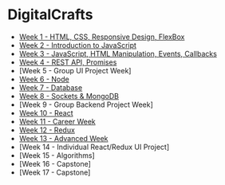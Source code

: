 # DigitalCrafts 

- [Week 1 - HTML, CSS, Responsive Design, FlexBox](/week3/index.md) 
- [Week 2 - Introduction to JavaScript](week1/index.md)
- [Week 3 - JavaScript, HTML Manipulation, Events, Callbacks](week4/index.md)
- [Week 4 - REST API, Promises](week5/index.md) 
- [Week 5 - Group UI Project Week]
- [Week 6 - Node](week7/index.md)
- [Week 7 - Database](week8/index.md)
- [Week 8 - Sockets & MongoDB](week9/index.md)
- [Week 9 - Group Backend Project Week]
- [Week 10 - React](week11/index.md)
- [Week 11 - Career Week](week11/career-week.md)
- [Week 12 - Redux](week12/index.md)
- [Week 13 - Advanced Week](week13/index.md)
- [Week 14 - Individual React/Redux UI Project]
- [Week 15 - Algorithms] 
- [Week 16 - Capstone]  
- [Week 17 - Capstone] 

